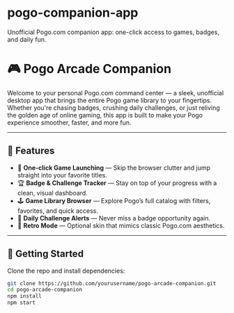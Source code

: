 # pogo-companion-app
Unofficial Pogo.com companion app: one-click access to games, badges, and daily fun.
# 🎮 Pogo Arcade Companion

Welcome to your personal Pogo.com command center — a sleek, unofficial desktop app that brings the entire Pogo game library to your fingertips. Whether you're chasing badges, crushing daily challenges, or just reliving the golden age of online gaming, this app is built to make your Pogo experience smoother, faster, and more fun.

---

## 🧩 Features

- 🎯 **One-click Game Launching** — Skip the browser clutter and jump straight into your favorite titles.
- 🏆 **Badge & Challenge Tracker** — Stay on top of your progress with a clean, visual dashboard.
- 🕹️ **Game Library Browser** — Explore Pogo’s full catalog with filters, favorites, and quick access.
- 📅 **Daily Challenge Alerts** — Never miss a badge opportunity again.
- 🧙 **Retro Mode** — Optional skin that mimics classic Pogo.com aesthetics.

---

## 🚀 Getting Started

Clone the repo and install dependencies:

```bash
git clone https://github.com/yourusername/pogo-arcade-companion.git
cd pogo-arcade-companion
npm install
npm start
